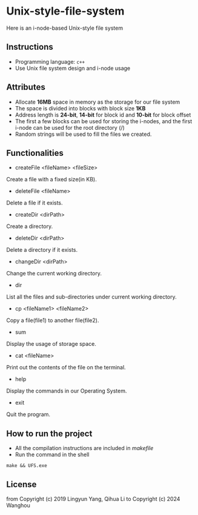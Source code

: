 # Unix-style-file-system

Here is an i-node-based Unix-style file system

## Instructions

- Programming language: `c++`
- Use Unix file system design and i-node usage

## Attributes

- Allocate **16MB** space in memory as the storage for our file system
- The space is divided into blocks with block size **1KB**
- Address length is **24-bit**, **14-bit** for block id and **10-bit** for block offset
- The first a few blocks can be used for storing the i-nodes, and the first i-node can be used for the root directory (/)
- Random strings will be used to fill the files we created.

## Functionalities

- createFile \<fileName\> \<fileSize\>

Create a file with a fixed size(in KB).

- deleteFile \<fileName\>

Delete a file if it exists.

- createDir \<dirPath\>

Create a directory.

- deleteDir \<dirPath\>

Delete a directory if it exists.

- changeDir \<dirPath\>

Change the current working directory.

- dir

List all the files and sub-directories under current working directory.

- cp \<fileName1\> \<fileName2\>

Copy a file(file1) to another file(file2).

- sum

Display the usage of storage space.

- cat \<fileName\>

Print out the contents of the file on the terminal.

- help

Display the commands in our Operating System.

- exit

Quit the program.

## How to run the project

- All the compilation instructions are included in *makefile*
- Run the command in the shell

```shell
make && UFS.exe
```
## License

from Copyright (c) 2019 Lingyun Yang, Qihua Li
to Copyright (c) 2024 Wanghou

